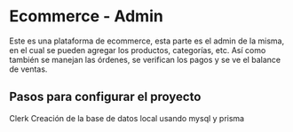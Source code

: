 # Ecommerce - Admin

Este es una plataforma de ecommerce, esta parte es el admin de la misma, en el cual se pueden agregar los productos, categorías, etc. Así como también se manejan las órdenes, se verifican los pagos y se ve el balance de ventas.

## Pasos para configurar el proyecto

Clerk
Creación de la base de datos local usando mysql y prisma

